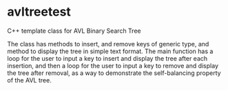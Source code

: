 # avltreetest
C++ template class for AVL Binary Search Tree

The class has methods to insert, and remove keys of generic type, and method to display the tree in simple text format.
The main function has a loop for the user to input a key to insert and display the tree after each insertion, and then a loop for the user to input a key to remove and display the tree after removal, as a way to demonstrate the self-balancing property of the AVL tree.
